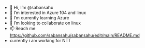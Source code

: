 - 👋 Hi, I’m @sabansahu
- 👀 I’m interested in Azure 104 and linux
- 🌱 I’m currently learning Azure
- 💞️ I’m looking to collaborate on linux
- 📫 Reach me  https://github.com/sabansahu/sabansahu/edit/main/README.md
- currently i am working for NTT

<!---
sabansahu/sabansahu is a ✨ special ✨ repository because its `README.md` (this file) appears on your GitHub profile.
You can click the Preview link to take a look at your changes.
--->
